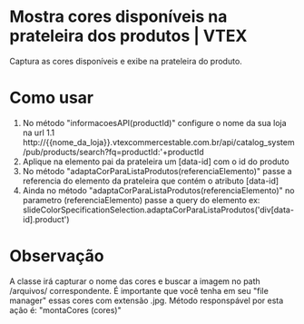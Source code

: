 # Mostra cores disponíveis na prateleira dos produtos | VTEX
Captura as cores disponíveis e exibe na prateleira do produto.

# Como usar
1. No método "informacoesAPI(productId)" configure o nome da sua loja na url
  1.1 http://{{nome_da_loja}}.vtexcommercestable.com.br/api/catalog_system/pub/products/search?fq=productId:'+productId
2. Aplique na elemento pai da prateleira um [data-id] com o id do produto
3. No método "adaptaCorParaListaProdutos(referenciaElemento)" passe a referencia do elemento da prateleira que contém o atributo [data-id]
4. Ainda no método "adaptaCorParaListaProdutos(referenciaElemento)" no parametro (referenciaElemento) passe a query do elemento ex: slideColorSpecificationSelection.adaptaCorParaListaProdutos('div[data-id].product')	

# Observação
A classe irá capturar o nome das cores e buscar a imagem no path /arquivos/ correspondente. É importante que você tenha em seu "file manager" essas cores com extensão .jpg. Método responspável por esta ação é: "montaCores (cores)"
